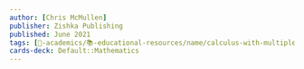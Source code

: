 ```yaml
---
author: [Chris McMullen]
publisher: Zishka Publishing
published: June 2021
tags: [🔴-academics/📚-educational-resources/name/calculus-with-multiple-variables-essential-skills-workbook-includes-vector-calculus-and-full-solutions, study-note] 
cards-deck: Default::Mathematics
---
```

